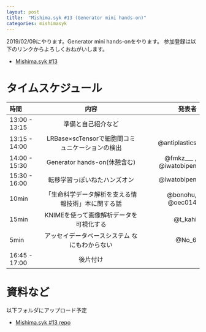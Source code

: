 ```yaml
---
layout: post
title:  "Mishima.syk #13 (Generator mini hands-on)"
categories: mishimasyk
---
```


2019/02/09にやります。Generator mini hands-onをやります。
参加登録は以下のリンクからよろしくおねがいします。

- [Mishima.syk #13](https://connpass.com/event/111977/)

# タイムスケジュール

| 時間 | 内容| 発表者 |
|:------------ |:--------------:| ------------:|
|13:00 - 13:15|準備と自己紹介など||
|13:15 - 14:00|LRBase×scTensorで細胞間コミュニケーションの検出|@antiplastics|
|14:00 - 15:30|Generator hands-on(休憩含む)|@fmkz___ , @iwatobipen|
|15:30 - 16:00|転移学習っぽいねたハンズオン|@iwatobipen|
|10min|「生命科学データ解析を支える情報技術」本に関する話|@bonohu, @oec014|
|15min|KNIMEを使って画像解析データを可視化する|@t_kahi|
|5min|アッセイデータベースシステム なにもわからない|@No_6|
|16:45 - 17:00|後片付け||

# 資料など

以下フォルダにアップロード予定

- [Mishima.syk #13 repo](https://github.com/Mishima-syk/13)



